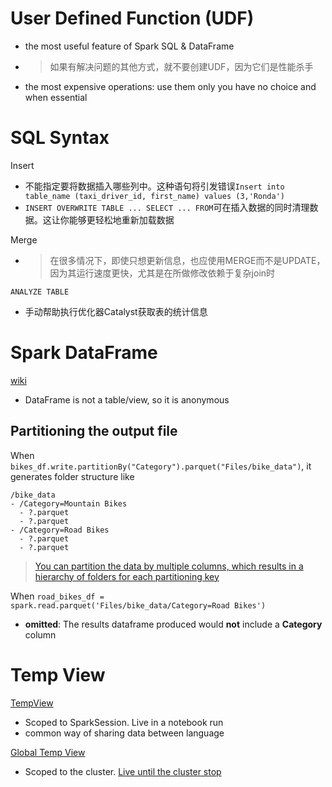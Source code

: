 # User Defined Function (UDF)
- the most useful feature of Spark SQL & DataFrame 
- > 如果有解决问题的其他方式，就不要创建UDF，因为它们是性能杀手
- the most expensive operations: use them only you have no choice and when essential

# SQL Syntax
Insert
- 不能指定要将数据插入哪些列中。这种语句将引发错误`Insert into table_name (taxi_driver_id, first_name) values (3,'Ronda')`
- `INSERT OVERWRITE TABLE ... SELECT ... FROM`可在插入数据的同时清理数据。这让你能够更轻松地重新加载数据

Merge
- > 在很多情况下，即使只想更新信息，也应使用MERGE而不是UPDATE，因为其运行速度更快，尤其是在所做修改依赖于复杂join时

`ANALYZE TABLE`
- 手动帮助执行优化器Catalyst获取表的统计信息

 

# Spark DataFrame
[wiki](https://github.com/davidkhala/spark/wiki/data-structure)

- DataFrame is not a table/view, so it is anonymous

## Partitioning the output file
When `bikes_df.write.partitionBy("Category").parquet("Files/bike_data")`, it generates folder structure like
```
/bike_data
- /Category=Mountain Bikes
  - ?.parquet
  - ?.parquet
- /Category=Road Bikes
  - ?.parquet
  - ?.parquet
```
> [You can partition the data by multiple columns, which results in a hierarchy of folders for each partitioning key](https://learn.microsoft.com/en-us/training/modules/use-apache-spark-work-files-lakehouse/4-dataframe)

When `road_bikes_df = spark.read.parquet('Files/bike_data/Category=Road Bikes')`
- **omitted**: The results dataframe produced would **not** include a **Category** column


# Temp View
[TempView](https://spark.apache.org/docs/latest/api/python/reference/pyspark.sql/api/pyspark.sql.DataFrame.createTempView.html)
- Scoped to SparkSession. Live in a notebook run 
- common way of sharing data between language

[Global Temp View](https://spark.apache.org/docs/latest/api/python/reference/pyspark.sql/api/pyspark.sql.DataFrame.createOrReplaceGlobalTempView.html)
- Scoped to the cluster. [Live until the cluster stop](https://community.databricks.com/t5/data-engineering/what-s-the-difference-between-a-global-view-and-a-temp-view/m-p/67457/highlight/true#M33344)
